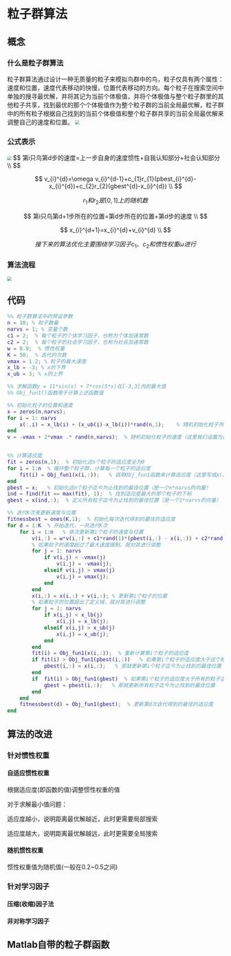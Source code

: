 # 粒子群算法

## 概念

### 什么是粒子群算法

​		粒子群算法通过设计一种无质量的粒子来模拟鸟群中的鸟，粒子仅具有两个属性：速度和位置，速度代表移动的快慢，位置代表移动的方向。每个粒子在搜索空间中单独的搜寻最优解，并将其记为当前个体极值，并将个体极值与整个粒子群里的其他粒子共享，找到最优的那个个体极值作为整个粒子群的当前全局最优解，粒子群中的所有粒子根据自己找到的当前个体极值和整个粒子群共享的当前全局最优解来调整自己的速度和位置。
<img src="C:\Users\戴廷钧\Desktop\img\AHP\C1.png" style="zoom:60%;" />

### 公式表示

<img src="C:\Users\戴廷钧\Desktop\img\AHP\C2.png" style="zoom:60%;" />
$$
第i只鸟第d步的速度=上一步自身的速度惯性+自我认知部分+社会认知部分 \\
$$

$$
v_{i}^{d}=\omega v_{i}^{d-1}+c_{1}r_{1}(pbest_{i}^{d}-x_{i}^{d})+c_{2}r_{2}(gbest^{d}-x_{i}^{d}) \\
$$

$$
r_{1}和r_{2}是[0,1]上的随机数
$$

$$
第i只鸟第d+1步所在的位置=第d步所在的位置+第d步的速度 \\
$$

$$
x_{i}^{d+1}=x_{i}^{d}+v_{i}^{d} \\ 
$$

$$
接下来的算法优化主要围绕学习因子c_{1}、c_{2}和惯性权重\omega 进行
$$

### 算法流程

<img src="C:\Users\戴廷钧\Desktop\img\AHP\C3.png" style="zoom:60%;" />

## 代码

```matlab
%% 粒子群算法中的预设参数
n = 10; % 粒子数量
narvs = 1; % 变量个数
c1 = 2;  % 每个粒子的个体学习因子，也称为个体加速常数
c2 = 2;  % 每个粒子的社会学习因子，也称为社会加速常数
w = 0.9;  % 惯性权重
K = 50;  % 迭代的次数
vmax = 1.2; % 粒子的最大速度
x_lb = -3; % x的下界
x_ub = 3; % x的上界

%% 求解函数y = 11*sin(x) + 7*cos(5*x)在[-3,3]内的最大值
%% Obj_fun1()函数用于计算上述函数值

%% 初始化粒子的位置和速度
x = zeros(n,narvs);
for i = 1: narvs
    x(:,i) = x_lb(i) + (x_ub(i)-x_lb(i))*rand(n,1);    % 随机初始化粒子所在的位置在定义域内
end
v = -vmax + 2*vmax .* rand(n,narvs);  % 随机初始化粒子的速度（这里我们设置为[-vmax,vmax]）


%% 计算适应度
fit = zeros(n,1);  % 初始化这n个粒子的适应度全为0
for i = 1:n  % 循环整个粒子群，计算每一个粒子的适应度
    fit(i) = Obj_fun1(x(i,:));   % 调用Obj_fun1函数来计算适应度（这里写成x(i,:)主要是为了和以后遇到的多元函数互通）
end
pbest = x;   % 初始化这n个粒子迄今为止找到的最佳位置（是一个n*narvs的向量）
ind = find(fit == max(fit), 1);  % 找到适应度最大的那个粒子的下标
gbest = x(ind,:);  % 定义所有粒子迄今为止找到的最佳位置（是一个1*narvs的向量）

%% 迭代K次来更新速度与位置
fitnessbest = ones(K,1);  % 初始化每次迭代得到的最佳的适应度
for d = 1:K  % 开始迭代，一共迭代K次
    for i = 1:n   % 依次更新第i个粒子的速度与位置
        v(i,:) = w*v(i,:) + c1*rand(1)*(pbest(i,:) - x(i,:)) + c2*rand(1)*(gbest - x(i,:));  % 更新第i个粒子的速度
        % 如果粒子的速度超过了最大速度限制，就对其进行调整
        for j = 1: narvs
            if v(i,j) < -vmax(j)
                v(i,j) = -vmax(j);
            elseif v(i,j) > vmax(j)
                v(i,j) = vmax(j);
            end
        end
        x(i,:) = x(i,:) + v(i,:); % 更新第i个粒子的位置
        % 如果粒子的位置超出了定义域，就对其进行调整
        for j = 1: narvs
            if x(i,j) < x_lb(j)
                x(i,j) = x_lb(j);
            elseif x(i,j) > x_ub(j)
                x(i,j) = x_ub(j);
            end
        end
        fit(i) = Obj_fun1(x(i,:));  % 重新计算第i个粒子的适应度
        if fit(i) > Obj_fun1(pbest(i,:))   % 如果第i个粒子的适应度大于这个粒子迄今为止找到的最佳位置对应的适应度
            pbest(i,:) = x(i,:);   % 那就更新第i个粒子迄今为止找到的最佳位置
        end
        if  fit(i) > Obj_fun1(gbest)  % 如果第i个粒子的适应度大于所有的粒子迄今为止找到的最佳位置对应的适应度
            gbest = pbest(i,:);   % 那就更新所有粒子迄今为止找到的最佳位置
        end
    end
    fitnessbest(d) = Obj_fun1(gbest);  % 更新第d次迭代得到的最佳的适应度
end
```

## 算法的改进

### 针对惯性权重

#### 自适应惯性权重

根据适应度(即函数的值)调整惯性权重的值

对于求解最小值问题：

适应度越小，说明距离最优解越近，此时更需要局部搜索

适应度越大，说明距离最优解越远，此时更需要全局搜索

#### 随机惯性权重

惯性权重值为随机值(一般在0.2~0.5之间)

### 针对学习因子

#### 压缩(收缩)因子法

#### 非对称学习因子

## Matlab自带的粒子群函数

